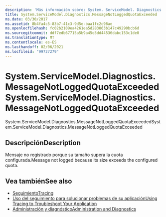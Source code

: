 ```yaml
---
description: 'Más información sobre: System. ServiceModel. Diagnostics. MessageNotLoggedQuotaExceeded'
title: System.ServiceModel.Diagnostics.MessageNotLoggedQuotaExceeded
ms.date: 03/30/2017
ms.assetid: 8b4fa4c5-83b7-41c3-9d5e-baa1fc2c98ae
ms.openlocfilehash: fc02b2109ea4261ea5d283863b147c49290bcb6d
ms.sourcegitcommit: ddf7edb67715a5b9a45e3dd44536dabc153c1de0
ms.translationtype: MT
ms.contentlocale: es-ES
ms.lasthandoff: 02/06/2021
ms.locfileid: "99727279"
---
```

# <a name="systemservicemodeldiagnosticsmessagenotloggedquotaexceeded"></a><span data-ttu-id="07f23-103">System.ServiceModel.Diagnostics.MessageNotLoggedQuotaExceeded</span><span class="sxs-lookup"><span data-stu-id="07f23-103">System.ServiceModel.Diagnostics.MessageNotLoggedQuotaExceeded</span></span>

<span data-ttu-id="07f23-104">System.ServiceModel.Diagnostics.MessageNotLoggedQuotaExceeded</span><span class="sxs-lookup"><span data-stu-id="07f23-104">System.ServiceModel.Diagnostics.MessageNotLoggedQuotaExceeded</span></span>  
  
## <a name="description"></a><span data-ttu-id="07f23-105">Descripción</span><span class="sxs-lookup"><span data-stu-id="07f23-105">Description</span></span>  

 <span data-ttu-id="07f23-106">Mensaje no registrado porque su tamaño supera la cuota configurada.</span><span class="sxs-lookup"><span data-stu-id="07f23-106">Message not logged because its size exceeds the configured quota.</span></span>  
  
## <a name="see-also"></a><span data-ttu-id="07f23-107">Vea también</span><span class="sxs-lookup"><span data-stu-id="07f23-107">See also</span></span>

- [<span data-ttu-id="07f23-108">Seguimiento</span><span class="sxs-lookup"><span data-stu-id="07f23-108">Tracing</span></span>](index.md)
- [<span data-ttu-id="07f23-109">Uso del seguimiento para solucionar problemas de su aplicación</span><span class="sxs-lookup"><span data-stu-id="07f23-109">Using Tracing to Troubleshoot Your Application</span></span>](using-tracing-to-troubleshoot-your-application.md)
- [<span data-ttu-id="07f23-110">Administración y diagnóstico</span><span class="sxs-lookup"><span data-stu-id="07f23-110">Administration and Diagnostics</span></span>](../index.md)
